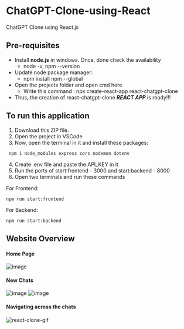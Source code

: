 # ChatGPT-Clone-using-React
ChatGPT Clone using React.js

## Pre-requisites
- Install **node.js** in windows. Once, done check the availability
  - node -v, npm --version
- Update node package manager:
  - npm install npm --global
- Open the projects folder and open cmd here
  - Write this command : npx create-react-app react-chatgpt-clone
- Thus, the creation of react-chatgpt-clone _**REACT APP**_ is ready!!!

## To run this application
1. Download this ZIP file.
2. Open the project in VSCode
3. Now, open the terminal in it and install these packages: 
```
 npm i node_modules express cors nodemon dotenv
```
4. Create .env file and paste the API_KEY in it
5. Run the ports of start:frontend - 3000 and start:backend - 8000
6. Open two terminals and run these commands

For Frontend:
  ```
  npm run start:frontend
  ```
For Backend:
  ```
  npm run start:backend
  ```

## Website Overview
#### Home Page
![image](https://github.com/Kowshik-407/ChatGPT-Clone-using-React/assets/66817358/7f97c498-6f0f-40d7-ab5e-f724f589db9a)


#### New Chats
![image](https://github.com/Kowshik-407/ChatGPT-Clone-using-React/assets/66817358/8ff38bdf-5739-4b65-81bf-87b970f05f62)
![image](https://github.com/Kowshik-407/ChatGPT-Clone-using-React/assets/66817358/efcb910d-2dee-4301-94e8-3cbbc958368f)


#### Navigating across the chats
![react-clone-gif](https://github.com/Kowshik-407/ChatGPT-Clone-using-React/assets/66817358/544f2b05-6060-4f2d-834b-db8ebdc839b1)
